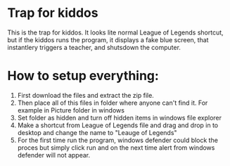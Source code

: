 # Trap for kiddos
This is the trap for kiddos. It looks lite normal League of Legends shortcut, but if the kiddos runs the program, it displays a fake blue screen, that instantlery triggers a teacher, and shutsdown the computer.


# How to setup everything:
1. First download the files and extract the zip file.
2. Then place all of this files in folder where anyone can't find it. For example in Picture folder in windows
3. Set folder as hidden and turn off hidden items in windows file explorer
3. Make a shortcut from League of Legends file and drag and drop in to desktop and change the name to "Leauge of Legends"
4. For the first time run the program, windows defender could block the proces but simply click run and on the next time alert from windows defender will not appear.
